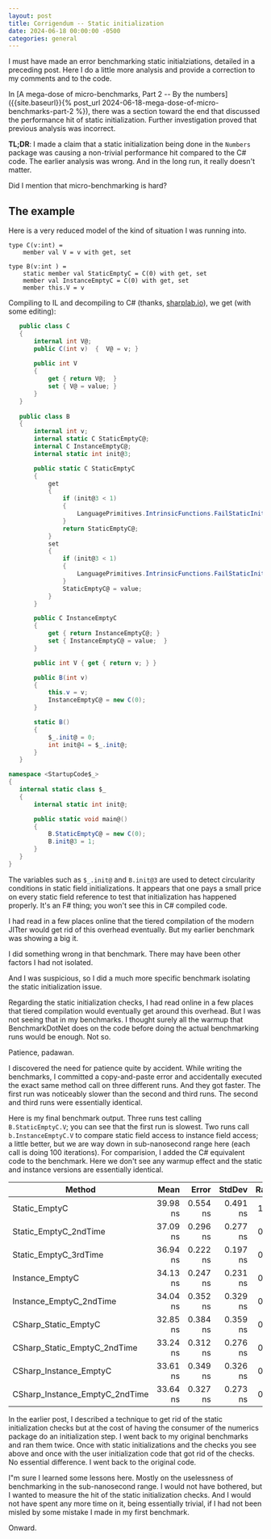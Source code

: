 ```yaml
---
layout: post
title: Corrigendum -- Static initialization   
date: 2024-06-18 00:00:00 -0500
categories: general
---
```


I must have made an error benchmarking static initialziations, detailed in a preceding post.  Here I do a little more analysis and provide a correction to my comments and to the code.

In  [A mega-dose of micro-benchmarks, Part 2 -- By the numbers]({{site.baseurl}}{% post_url 2024-06-18-mega-dose-of-micro-benchmarks-part-2 %}), there was a section toward the end that discussed the performance hit of static initialization. Further investigation proved that previous analysis was incorrect.

__TL;DR__: I made a claim that a static initialization being done in the `Numbers` package was causing a non-trivial performance hit compared to the C# code. The earlier analysis was wrong. And in the long run, it really doesn't matter.

Did I mention that micro-benchmarking is hard?

## The example

Here is a very reduced model of the kind of situation I was running into.


```F#
type C(v:int) = 
    member val V = v with get, set

type B(v:int ) =
    static member val StaticEmptyC = C(0) with get, set
    member val InstanceEmptyC = C(0) with get, set
    member this.V = v
```

 Compiling to IL and decompiling to C# (thanks, [sharplab.io](https://sharplab.io)), we get (with some editing):

 ```C#
    public class C
    {        
        internal int V@;
        public C(int v)  {  V@ = v; }
    
        public int V
        {  
            get { return V@;  }
            set { V@ = value; }
        }
    }
     
    public class B
    {
        internal int v;
        internal static C StaticEmptyC@;
        internal C InstanceEmptyC@;
        internal static int init@3;

        public static C StaticEmptyC
        {
            get
            {
                if (init@3 < 1)
                {
                    LanguagePrimitives.IntrinsicFunctions.FailStaticInit();
                }
                return StaticEmptyC@;
            }
            set
            {
                if (init@3 < 1)
                {
                    LanguagePrimitives.IntrinsicFunctions.FailStaticInit();
                }
                StaticEmptyC@ = value;
            }
        }

        public C InstanceEmptyC
        {
            get { return InstanceEmptyC@; }
            set { InstanceEmptyC@ = value;  }
        }

        public int V { get { return v; } }

        public B(int v)
        {
            this.v = v;
            InstanceEmptyC@ = new C(0);
        }

        static B()
        {
            $_.init@ = 0;
            int init@4 = $_.init@;
        }
    }

namespace <StartupCode$_>
{
    internal static class $_
    {
        internal static int init@;

        public static void main@()
        {
            B.StaticEmptyC@ = new C(0);
            B.init@3 = 1;
        }
    }
}
```

The variables such as `$_.init@` and `B.init@3` are used to detect circularity conditions in static field initializations.  It appears that one pays a small price on every static field reference to test that initialization has happened properly.
It's an F# thing; you won't see this in C# compiled code.  

I had read in a few places online that the tiered compilation of the modern JITter would get rid of this overhead eventually.  But my earlier benchmark was showing a big it.

I did something wrong in that benchmark.  There may have been other factors I had not isolated.

And I was suspicious, so I did a much more specific benchmark isolating the static initialization issue.

Regarding the static initialization checks, I had read online in a few places that tiered compilation would eventually get around this overhead.  But I was not seeing that in my benchmarks.  I thought surely all the warmup that BenchmarkDotNet does on the code before doing the actual benchmarking runs would be enough.  Not so.

Patience, padawan.

I discovered the need for patience quite by accident.  While writing the benchmarks, I committed a copy-and-paste error and accidentally executed the exact same method call on three different runs.  And they got faster.  The first run was noticeably slower than the second and third runs.  The second and third runs were essentially identical.

Here is my final benchmark output.  Three runs test calling `B.StaticEmptyC.V`; you can see that the first run is slowest.  Two runs call  `b.InstanceEmptyC.V` to compare static field access to instance field access; a little better, but we are way down in sub-nanosecond range here  (each call is doing 100 iterations).  For comparision, I added the C# equivalent code to the benchmark.  Here we don't see any warmup effect and the static and instance versions are essentially identical.



| Method                         | Mean     | Error    | StdDev   | Ratio |
|------------------------------- |---------:|---------:|---------:|------:|
| Static_EmptyC                  | 39.98 ns | 0.554 ns | 0.491 ns |  1.00 |
| Static_EmptyC_2ndTime          | 37.09 ns | 0.296 ns | 0.277 ns |  0.93 |
| Static_EmptyC_3rdTime          | 36.94 ns | 0.222 ns | 0.197 ns |  0.92 |
| Instance_EmptyC                | 34.13 ns | 0.247 ns | 0.231 ns |  0.85 |
| Instance_EmptyC_2ndTime        | 34.04 ns | 0.352 ns | 0.329 ns |  0.85 |
| CSharp_Static_EmptyC           | 32.85 ns | 0.384 ns | 0.359 ns |  0.82 |
| CSharp_Static_EmptyC_2ndTime   | 33.24 ns | 0.312 ns | 0.276 ns |  0.83 |
| CSharp_Instance_EmptyC         | 33.61 ns | 0.349 ns | 0.326 ns |  0.84 |
| CSharp_Instance_EmptyC_2ndTime | 33.64 ns | 0.327 ns | 0.273 ns |  0.84 |



In the earlier post, I described a technique to get rid of the static initialization checks but at the cost of having the consumer of the numerics package do an initialization step.  I went back to my original benchmarks and ran them twice.  Once with static initializations and the checks you see above and once with the user initialization code that got rid of the checks.  No essential difference.  I went back to the original code.

I"m sure I learned some lessons here.  Mostly on the uselessness of benchmarking in the sub-nanosecond range.  I would not have bothered, but I wanted to measure the hit of the static initialization checks.  And I would not have spent any more time on it, being essentially trivial, if I had not been misled by some mistake I made in my first benchmark.

Onward.